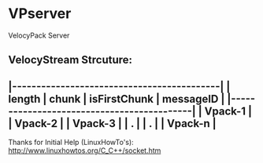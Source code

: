 # VPserver
VelocyPack Server

## VelocyStream Strcuture:
|-------------------------------------------|
| length | chunk | isFirstChunk | messageID | 
|-------------------------------------------|
|               Vpack-1                     |
|               Vpack-2                     |
|               Vpack-3                     |
|                 .                         |
|                 .                         |
|               Vpack-n                     |
---------------------------------------------

Thanks for Initial Help (LinuxHowTo's): http://www.linuxhowtos.org/C_C++/socket.htm 
